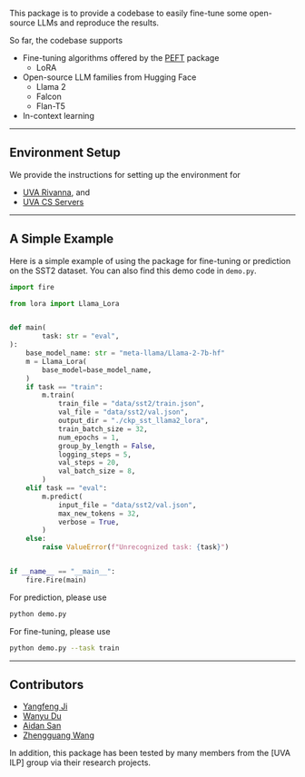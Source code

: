 
This package is to provide a codebase to easily fine-tune some open-source LLMs and reproduce the results. 

So far, the codebase supports 

- Fine-tuning algorithms offered by the [PEFT](https://github.com/huggingface/peft) package
  - LoRA
- Open-source LLM families from Hugging Face
  - Llama 2
  - Falcon
  - Flan-T5
- In-context learning

---

## Environment Setup

We provide the instructions for setting up the environment for 

- [UVA Rivanna](https://www.notion.so/Environment-Configuration-on-Rivanna-5cb1f289049146e6ae63546031df6498?pvs=4), and 
- [UVA CS Servers]()

---

## A Simple Example

Here is a simple example of using the package for fine-tuning or prediction on the SST2 dataset. You can also find this demo code in `demo.py`. 

```python
import fire

from lora import Llama_Lora


def main(
        task: str = "eval",
):
    base_model_name: str = "meta-llama/Llama-2-7b-hf"
    m = Llama_Lora(
        base_model=base_model_name,
    )
    if task == "train":
        m.train(
            train_file = "data/sst2/train.json",
            val_file = "data/sst2/val.json",
            output_dir = "./ckp_sst_llama2_lora",
            train_batch_size = 32,
            num_epochs = 1,
            group_by_length = False,
            logging_steps = 5,
            val_steps = 20,
            val_batch_size = 8,
        )
    elif task == "eval":
        m.predict(
            input_file = "data/sst2/val.json",
            max_new_tokens = 32,
            verbose = True,
        )
    else:
        raise ValueError(f"Unrecognized task: {task}")


if __name__ == "__main__":
    fire.Fire(main)
```

For prediction, please use 
```bash
python demo.py
```

For fine-tuning, please use 
```bash
python demo.py --task train
```

---

## Contributors

- [Yangfeng Ji](https://yangfengji.net)
- [Wanyu Du](https://wyu-du.github.io)
- [Aidan San](https://aidansan.github.io)
- [Zhengguang Wang](https://zhengguangw.github.io)


In addition, this package has been tested by many members from the [UVA ILP] group via their research projects.
